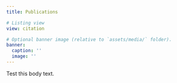 ```yaml
---
title: Publications

# Listing view
view: citation

# Optional banner image (relative to `assets/media/` folder).
banner:
  caption: ''
  image: ''
---
```


Test this body text.
<br />
<br />

